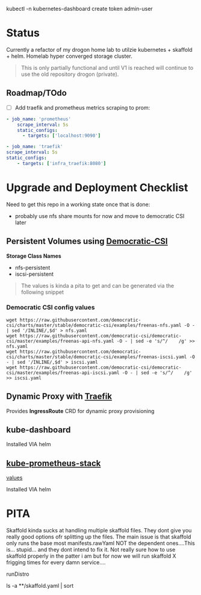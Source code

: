 kubectl -n kubernetes-dashboard create token admin-user
# Status

Currently a refactor of my drogon home lab to utilzie kubernetes + skaffold + helm.  Homelab hyper converged storage cluster.

> This is only partially functional and until V1 is reached will continue to use the old repository drogon (private).


## Roadmap/TOdo

- [ ] Add traefik and prometheus metrics scraping to prom:

```yaml
- job_name: 'prometheus'
    scrape_interval: 5s
    static_configs:
      - targets: ['localhost:9090']

- job_name: 'traefik'
scrape_interval: 5s
static_configs:
    - targets: ['infra_traefik:8080']
```

# Upgrade and Deployment Checklist

Need to get this repo in a working state once that is done:
  - probably use nfs share mounts for now and move to democratic CSI later

## Persistent Volumes using [Democratic-CSI](https://github.com/democratic-csi/democratic-csi)

**Storage Class Names**
- nfs-persistent
- iscsi-persistent

> The values is kinda a pita to get and can be generated via the following snippet

### Democratic CSI config values

```shell
wget https://raw.githubusercontent.com/democratic-csi/charts/master/stable/democratic-csi/examples/freenas-nfs.yaml -O - | sed '/INLINE/,$d' > nfs.yaml
wget https://raw.githubusercontent.com/democratic-csi/democratic-csi/master/examples/freenas-api-nfs.yaml -O - | sed -e 's/^/    /g' >> nfs.yaml
wget https://raw.githubusercontent.com/democratic-csi/charts/master/stable/democratic-csi/examples/freenas-iscsi.yaml -O - | sed '/INLINE/,$d' > iscsi.yaml
wget https://raw.githubusercontent.com/democratic-csi/democratic-csi/master/examples/freenas-api-iscsi.yaml -O - | sed -e 's/^/    /g' >> iscsi.yaml
```

## Dynamic Proxy with [Traefik](https://github.com/traefik/traefik-helm-chart)

Provides **IngressRoute** CRD for dynamic proxy provisioning

## kube-dashboard

Installed VIA helm

## [kube-prometheus-stack](https://github.com/prometheus-community/helm-charts/tree/main/charts/kube-prometheus-stack)

[values](https://github.com/prometheus-community/helm-charts/blob/main/charts/kube-prometheus-stack/values.yaml)

Installed VIA helm


# PITA

Skaffold kinda sucks at handling multiple skaffold files.  They dont give you really good options ofr splitting up the files.  The main issue is that skaffold only runs the base most manifests.rawYaml NOT the dependent ones....This is... stupid... and they dont intend to fix it.  Not really sure how to use skaffold properly in the patter i am but for now we will run skaffold X frigging times for every damn service....

runDistro 

ls -a **/skaffold.yaml | sort



